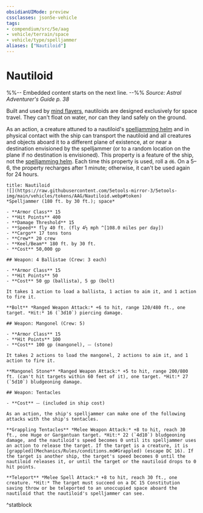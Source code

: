 ```yaml
---
obsidianUIMode: preview
cssclasses: json5e-vehicle
tags:
- compendium/src/5e/aag
- vehicle/terrain/space
- vehicle/type/spelljammer
aliases: ["Nautiloid"]
---
```

# Nautiloid
%%-- Embedded content starts on the next line. --%%
*Source: Astral Adventurer's Guide p. 38*  

Built and used by [mind flayers](Mechanics/bestiary/aberration/mind-flayer.md), nautiloids are designed exclusively for space travel. They can't float on water, nor can they land safely on the ground.

As an action, a creature attuned to a nautiloid's [spelljamming helm](Mechanics/items/spelljamming-helm-aag.md) and in physical contact with the ship can transport the nautiloid and all creatures and objects aboard it to a different plane of existence, at or near a destination envisioned by the spelljammer (or to a random location on the plane if no destination is envisioned). This property is a feature of the ship, not the [spelljamming helm](Mechanics/items/spelljamming-helm-aag.md). Each time this property is used, roll a `d6`. On a 5–6, the property recharges after 1 minute; otherwise, it can't be used again for 24 hours.

```ad-statblock
title: Nautiloid
![](https://raw.githubusercontent.com/5etools-mirror-3/5etools-img/main/vehicles/tokens/AAG/Nautiloid.webp#token)
*Spelljammer (180 ft. by 30 ft.); space*

- **Armor Class** 15
- **Hit Points** 400
- **Damage Threshold** 15
- **Speed** fly 40 ft. (fly 4½ mph ^[108.0 miles per day])
- **Cargo** 17 tons tons
- **Crew** 20 crew
- **Keel/Beam** 180 ft. by 30 ft.
- **Cost** 50,000 gp

## Weapon: 4 Ballistae (Crew: 3 each)

- **Armor Class** 15
- **Hit Points** 50
- **Cost** 50 gp (ballista), 5 gp (bolt)

It takes 1 action to load a ballista, 1 action to aim it, and 1 action to fire it.

**Bolt** *Ranged Weapon Attack:* +6 to hit, range 120/480 ft., one target. *Hit:* 16 (`3d10`) piercing damage.

## Weapon: Mangonel (Crew: 5)

- **Armor Class** 15
- **Hit Points** 100
- **Cost** 100 gp (mangonel), ⏤ (stone)

It takes 2 actions to load the mangonel, 2 actions to aim it, and 1 action to fire it.

**Mangonel Stone** *Ranged Weapon Attack:* +5 to hit, range 200/800 ft. (can't hit targets within 60 feet of it), one target. *Hit:* 27 (`5d10`) bludgeoning damage.

## Weapon: Tentacles

- **Cost** ⏤ (included in ship cost)

As an action, the ship's spelljammer can make one of the following attacks with the ship's tentacles.

**Grappling Tentacles** *Melee Weapon Attack:* +8 to hit, reach 30 ft., one Huge or Gargantuan target. *Hit:* 22 (`4d10`) bludgeoning damage, and the nautiloid's speed becomes 0 until its spelljammer uses an action to release the target. If the target is a creature, it is [grappled](Mechanics/Rules/conditions.md#Grappled) (escape DC 16). If the target is another ship, the target's speed becomes 0 until the nautiloid releases it, or until the target or the nautiloid drops to 0 hit points.

**Teleport** *Melee Spell Attack:* +8 to hit, reach 30 ft., one creature. *Hit:* The target must succeed on a DC 15 Constitution saving throw or be teleported to an unoccupied space aboard the nautiloid that the nautiloid's spelljammer can see.
```
^statblock